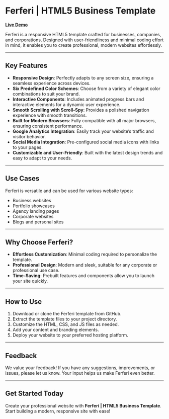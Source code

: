 # Ferferi | HTML5 Business Template  
[**Live Demo**](https://hamidrezasepehr.github.io/Ferferi-HTML-Template/)

Ferferi is a responsive HTML5 template crafted for businesses, companies, and corporations. Designed with user-friendliness and minimal coding effort in mind, it enables you to create professional, modern websites effortlessly.

---

## Key Features  
- **Responsive Design**: Perfectly adapts to any screen size, ensuring a seamless experience across devices.  
- **Six Predefined Color Schemes**: Choose from a variety of elegant color combinations to suit your brand.  
- **Interactive Components**: Includes animated progress bars and interactive elements for a dynamic user experience.  
- **Smooth Scrolling with Scroll-Spy**: Provides a polished navigation experience with smooth transitions.  
- **Built for Modern Browsers**: Fully compatible with all major browsers, ensuring consistent performance.  
- **Google Analytics Integration**: Easily track your website’s traffic and visitor behavior.  
- **Social Media Integration**: Pre-configured social media icons with links to your pages.  
- **Customizable and User-Friendly**: Built with the latest design trends and easy to adapt to your needs.  

---

## Use Cases  
Ferferi is versatile and can be used for various website types:  
- Business websites  
- Portfolio showcases  
- Agency landing pages  
- Corporate websites  
- Blogs and personal sites  

---

## Why Choose Ferferi?  
- **Effortless Customization**: Minimal coding required to personalize the template.  
- **Professional Design**: Modern and sleek, suitable for any corporate or professional use case.  
- **Time-Saving**: Prebuilt features and components allow you to launch your site quickly.  

---

## How to Use  
1. Download or clone the Ferferi template from GitHub.  
2. Extract the template files to your project directory.  
3. Customize the HTML, CSS, and JS files as needed.  
4. Add your content and branding elements.  
5. Deploy your website to your preferred hosting platform.  

---

## Feedback  
We value your feedback! If you have any suggestions, improvements, or issues, please let us know. Your input helps us make Ferferi even better.  

---

## Get Started Today  
Create your professional website with **Ferferi | HTML5 Business Template**.  
Start building a modern, responsive site with ease!  
